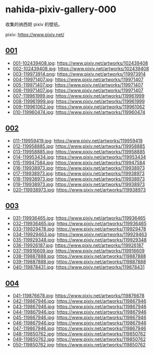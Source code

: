 # nahida-pixiv-gallery-000

收集的纳西妲 pixiv 的壁纸。

pixiv: https://www.pixiv.net/

## [001](./001/)

- [001-102439408.jpg](./001/001-102439408.jpg): https://www.pixiv.net/artworks/102439408
- [002-102439408.jpg](./001/002-102439408.jpg): https://www.pixiv.net/artworks/102439408
- [003-119973914.png](./001/003-119973914.png): https://www.pixiv.net/artworks/119973914
- [004-119971407.jpg](./001/004-119971407.jpg): https://www.pixiv.net/artworks/119971407
- [005-119971407.jpg](./001/005-119971407.jpg): https://www.pixiv.net/artworks/119971407
- [006-119971407.jpg](./001/006-119971407.jpg): https://www.pixiv.net/artworks/119971407
- [007-119961999.jpg](./001/007-119961999.jpg): https://www.pixiv.net/artworks/119961999
- [008-119961999.jpg](./001/008-119961999.jpg): https://www.pixiv.net/artworks/119961999
- [009-119961062.jpg](./001/009-119961062.jpg): https://www.pixiv.net/artworks/119961062
- [010-119960474.jpg](./001/010-119960474.jpg): https://www.pixiv.net/artworks/119960474

## [002](./002/)

- [011-119959419.jpg](./002/011-119959419.jpg): https://www.pixiv.net/artworks/119959419
- [012-119958885.jpg](./002/012-119958885.jpg): https://www.pixiv.net/artworks/119958885
- [013-119958885.jpg](./002/013-119958885.jpg): https://www.pixiv.net/artworks/119958885
- [014-119953434.jpg](./002/014-119953434.jpg): https://www.pixiv.net/artworks/119953434
- [015-119947584.jpg](./002/015-119947584.jpg): https://www.pixiv.net/artworks/119947584
- [016-119938973.jpg](./002/016-119938973.jpg): https://www.pixiv.net/artworks/119938973
- [017-119938973.jpg](./002/017-119938973.jpg): https://www.pixiv.net/artworks/119938973
- [018-119938973.jpg](./002/018-119938973.jpg): https://www.pixiv.net/artworks/119938973
- [019-119938973.jpg](./002/019-119938973.jpg): https://www.pixiv.net/artworks/119938973
- [020-119938973.jpg](./002/020-119938973.jpg): https://www.pixiv.net/artworks/119938973

## [003](./003/)

- [031-119936465.jpg](./003/031-119936465.jpg): https://www.pixiv.net/artworks/119936465
- [032-119936465.jpg](./003/032-119936465.jpg): https://www.pixiv.net/artworks/119936465
- [033-119929478.jpg](./003/033-119929478.jpg): https://www.pixiv.net/artworks/119929478
- [034-119929463.jpg](./003/034-119929463.jpg): https://www.pixiv.net/artworks/119929463
- [035-119929348.jpg](./003/035-119929348.jpg): https://www.pixiv.net/artworks/119929348
- [036-119926187.jpg](./003/036-119926187.jpg): https://www.pixiv.net/artworks/119926187
- [037-119916609.jpg](./003/037-119916609.jpg): https://www.pixiv.net/artworks/119916609
- [038-119887888.jpg](./003/038-119887888.jpg): https://www.pixiv.net/artworks/119887888
- [039-119887888.jpg](./003/039-119887888.jpg): https://www.pixiv.net/artworks/119887888
- [040-119878431.jpg](./003/040-119878431.jpg): https://www.pixiv.net/artworks/119878431

## [004](./004/)

- [041-119876678.jpg](./004/041-119876678.jpg): https://www.pixiv.net/artworks/119876678
- [042-119867946.jpg](./004/042-119867946.jpg): https://www.pixiv.net/artworks/119867946
- [043-119867946.jpg](./004/043-119867946.jpg): https://www.pixiv.net/artworks/119867946
- [044-119867946.jpg](./004/044-119867946.jpg): https://www.pixiv.net/artworks/119867946
- [045-119867946.jpg](./004/045-119867946.jpg): https://www.pixiv.net/artworks/119867946
- [046-119867946.jpg](./004/046-119867946.jpg): https://www.pixiv.net/artworks/119867946
- [047-119867946.jpg](./004/047-119867946.jpg): https://www.pixiv.net/artworks/119867946
- [048-119850762.jpg](./004/048-119850762.jpg): https://www.pixiv.net/artworks/119850762
- [049-119850762.jpg](./004/049-119850762.jpg): https://www.pixiv.net/artworks/119850762
- [050-119850762.jpg](./004/050-119850762.jpg): https://www.pixiv.net/artworks/119850762